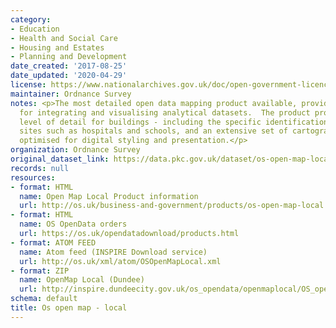 ```yaml
---
category:
- Education
- Health and Social Care
- Housing and Estates
- Planning and Development
date_created: '2017-08-25'
date_updated: '2020-04-29'
license: https://www.nationalarchives.gov.uk/doc/open-government-licence/version/3/
maintainer: Ordnance Survey
notes: <p>The most detailed open data mapping product available, providing a backdrop
  for integrating and visualising analytical datasets.  The product provides an enhanced
  level of detail for buildings - including the specific identification of functional
  sites such as hospitals and schools, and an extensive set of cartographic names
  optimised for digital styling and presentation.</p>
organization: Ordnance Survey
original_dataset_link: https://data.pkc.gov.uk/dataset/os-open-map-local
records: null
resources:
- format: HTML
  name: Open Map Local Product information
  url: http://os.uk/business-and-government/products/os-open-map-local.html
- format: HTML
  name: OS OpenData orders
  url: https://os.uk/opendatadownload/products.html
- format: ATOM FEED
  name: Atom feed (INSPIRE Download service)
  url: http://os.uk/xml/atom/OSOpenMapLocal.xml
- format: ZIP
  name: OpenMap Local (Dundee)
  url: http://inspire.dundeecity.gov.uk/os_opendata/openmaplocal/OS_openmaplocal_dundee.zip
schema: default
title: Os open map - local
---
```

